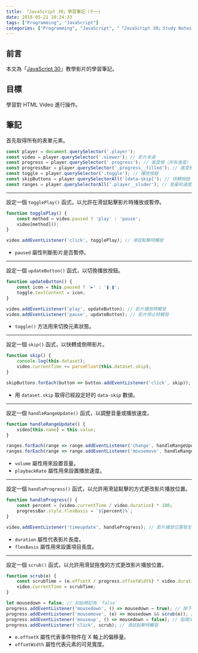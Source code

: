 ```yaml
---
title: 「JavaScript 30」學習筆記（十一）
date: 2018-05-21 10:24:33
tags: ["Programming", "JavaScript"]
categories: ["Programming", "JavaScript", "「JavaScript 30」Study Notes"]
---
```


## 前言

本文為「[JavaScript 30](https://javascript30.com/)」教學影片的學習筆記。

## 目標

學習對 HTML Video 進行操作。

## 筆記

首先取得所有的表單元素。

```js
const player = document.querySelector('.player');
const video = player.querySelector('.viewer'); // 影片本身
const progress = player.querySelector('.progress'); // 進度條（所有進度）
const progressBar = player.querySelector('.progress__filled'); // 進度條（目前進度）
const toggle = player.querySelector('.toggle'); // 播放按鈕
const skipButtons = player.querySelectorAll('[data-skip]'); // 快轉按鈕
const ranges = player.querySelectorAll('.player__slider'); // 音量和速度
```

---

設定一個 `togglePlay()` 函式，以允許在滑鼠點擊影片時播放或暫停。

```js
function togglePlay() {
    const method = video.paused ? 'play' : 'pause';
    video[method]();
}

video.addEventListener('click', togglePlay); // 滑鼠點擊時觸發
```

- `paused` 屬性判斷影片是否暫停。

---

設定一個 `updateButton()` 函式，以切換播放按鈕。

```js
function updateButton() {
    const icon = this.paused ? '►' : '❚ ❚';
    toggle.textContent = icon;
}

video.addEventListener('play', updateButton); // 影片播放時觸發
video.addEventListener('pause', updateButton); // 影片停止時觸發
```

- `toggle()` 方法用來切換元素狀態。

---

設定一個 `skip()` 函式，以快轉或倒帶影片。

```js
function skip() {
    console.log(this.dataset);
    video.currentTime += parseFloat(this.dataset.skip);
}

skipButtons.forEach(button => button.addEventListener('click', skip)); // 滑鼠點擊時觸發
```

- 用 `dataset.skip` 取得已經設定好的 `data-skip` 數値。

---

設定一個 `handleRangeUpdate()` 函式，以調整音量或播放速度。

```js
function handleRangeUpdate() {
    video[this.name] = this.value;
}

ranges.forEach(range => range.addEventListener('change', handleRangeUpdate)); // 事件物件改變時觸發
ranges.forEach(range => range.addEventListener('mousemove', handleRangeUpdate)); // 滑鼠移動時觸發
```

- `volume` 屬性用來設置音量。
- `playbackRate` 屬性用來設置播放速度。

---

設定一個 `handleProgress()` 函式，以允許用滑鼠點擊的方式更改影片播放位置。

```js
function handleProgress() {
    const percent = (video.currentTime / video.duration) * 100;
    progressBar.style.flexBasis = `${percent}%`;
}

video.addEventListener('timeupdate', handleProgress); // 影片播放位置發生改變時觸發
```

- `duration` 屬性代表影片長度。
- `flexBasis` 屬性用來設置項目長度。

---

設定一個 `scrub()` 函式，以允許用滑鼠拖曳的方式更改影片播放位置。

```js
function scrub(e) {
    const scrubTime = (e.offsetX / progress.offsetWidth) * video.duration;
    video.currentTime = scrubTime;
}

let mousedown = false; // 初始標記為 `false`
progress.addEventListener('mousedown', () => mousedown = true); // 按下滑鼠時標記為 `true`
progress.addEventListener('mousemove', (e) => mousedown && scrub(e)); // 滑鼠移動時且按下滑鼠時觸發
progress.addEventListener('mouseup', () => mousedown = false); // 鬆開滑鼠時標記為 `false`
progress.addEventListener('click', scrub); // 滑鼠點擊時觸發

```

- `e.offsetX` 屬性代表事件物件在 X 軸上的偏移量。
- `offsetWidth` 屬性代表元素的可見寬度。
